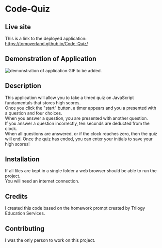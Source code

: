 # Code-Quiz
  
## Live site
This is a link to the deployed application: https://tomoverland.github.io/Code-Quiz/  

## Demonstration of Application  
![demonstration of application](https://github.com/TomOverland/Code-Quiz/blob/master/assets/CodeQuizGif.gif) GIF to be added.

## Description
This application will allow you to take a timed quiz on JavaScript fundamentals that stores high scores.  
Once you click the "start" button, a timer appears and you a presented with a question and four choices.  
When you answer a question, you are presented with another question.  
If you answer a question incorrectly, ten seconds are deducted from the clock.  
When all questions are answered, or if the clock reaches zero, then the quiz will end.
Once the quiz has ended, you can enter your initials to save your high scores!

## Installation
If all files are kept in a single folder a web browser should be able to run the project.  
You will need an internet connection.  

## Credits
I created this code based on the homework prompt created by Trilogy Education Services.

## Contributing
I was the only person to work on this project.
